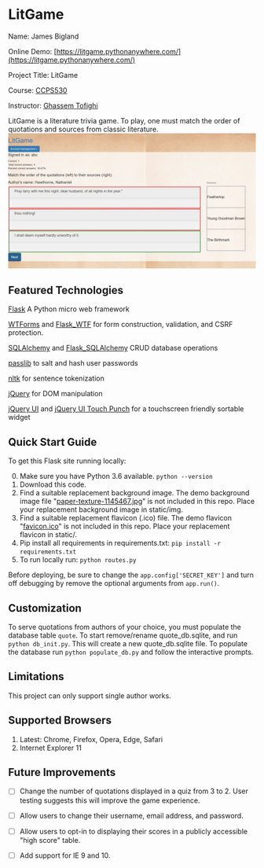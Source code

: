 # LitGame

Name: James Bigland

Online Demo: [https://litgame.pythonanywhere.com/](https://litgame.pythonanywhere.com/)

Project Title: LitGame

Course:  [CCPS530](https://ce-online.ryerson.ca/ce/calendar/default.aspx?id=5&section=course&mode=course&ccode=CCPS+530)

Instructor: [Ghassem Tofighi](https://ghassem.com/)

LitGame is a literature trivia game. To play, one must match the order of quotations and sources from classic literature.
![screenshot of game in progress](screenshot.jpg "Screenshot of game in progress")

## Featured Technologies

[Flask](http://flask.pocoo.org/docs/1.0/) A Python micro web framework

[WTForms](https://wtforms.readthedocs.io/en/stable/) and [Flask_WTF](https://flask-wtf.readthedocs.io/en/stable/) for form construction, validation, and CSRF protection.

[SQLAlchemy](https://www.sqlalchemy.org/) and [Flask_SQLAlchemy](http://flask-sqlalchemy.pocoo.org/2.3/) CRUD database operations

[passlib](https://passlib.readthedocs.io/en/stable/) to salt and hash user passwords

[nltk](https://www.nltk.org/) for sentence tokenization 

[jQuery](https://jquery.com/) for DOM manipulation

[jQuery UI](https://jqueryui.com/) and [jQuery UI Touch Punch](http://touchpunch.furf.com/) for a touchscreen friendly sortable widget

## Quick Start Guide

To get this Flask site running locally:

0. Make sure you have Python 3.6 available. `python --version`
1. Download this code.
2. Find a suitable replacement background image. The demo background image file "[paper-texture-1145467.jpg](https://www.freeimages.com/photo/paper-texture-1145467)" is not included in this repo. Place your replacement background image in static/img.
3. Find a suitable replacement flavicon (.ico) file. The demo flavicon "[favicon.ico](https://www.freefavicon.com/freefavicons/objects/iconinfo/stylized-book-152-171437.html)" is not included in this repo. Place your replacement flavicon in static/.
4. Pip install all requirements in requirements.txt: `pip install -r requirements.txt`
5. To run locally run: `python routes.py`

Before deploying, be sure to change the `app.config['SECRET_KEY']` and turn off debugging by remove the optional arguments from `app.run()`.

## Customization
To serve quotations from authors of your choice, you must populate the database table `quote`. To start remove/rename quote_db.sqlite, and run `python db_init.py`. This will create a new quote_db.sqlite file. To populate the database run `python populate_db.py` and follow the interactive prompts.

## Limitations
This project can only support single author works.

## Supported Browsers
1. Latest: Chrome, Firefox, Opera, Edge, Safari
2. Internet Explorer 11

## Future Improvements
* [ ] Change the number of quotations displayed in a quiz from 3 to 2. User testing suggests this will improve the game experience.

* [ ] Allow users to change their username, email address, and password.

* [ ] Allow users to opt-in to displaying their scores in a publicly accessible "high score" table.

* [ ] Add support for IE 9 and 10.
